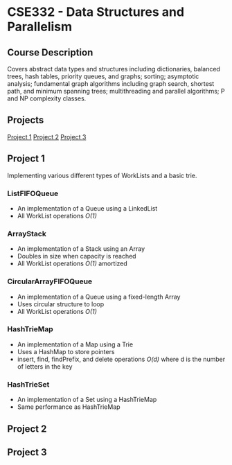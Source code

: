 # CSE332 - Data Structures and Parallelism
## Course Description
Covers abstract data types and structures including dictionaries, balanced trees, hash tables, priority queues, and graphs; sorting; asymptotic analysis; fundamental graph algorithms including graph search, shortest path, and minimum spanning trees; multithreading and parallel algorithms; P and NP complexity classes.

## Projects
[Project 1](https://github.com/DavisHYang/CSE332/edit/main/README.md#project-1)
[Project 2](https://github.com/DavisHYang/CSE332/edit/main/README.md#project-2)
[Project 3](https://github.com/DavisHYang/CSE332/edit/main/README.md#project-3)

## Project 1

Implementing various different types of WorkLists and a basic trie.

### ListFIFOQueue
- An implementation of a Queue using a LinkedList
- All WorkList operations *O(1)*
### ArrayStack
- An implementation of a Stack using an Array
- Doubles in size when capacity is reached
- All WorkList operations *O(1)* amortized
### CircularArrayFIFOQueue
- An implementation of a Queue using a fixed-length Array
- Uses circular structure to loop
- All WorkList operations *O(1)*
### HashTrieMap
- An implementation of a Map using a Trie
- Uses a HashMap to store pointers
- insert, find, findPrefix, and delete operations *O(d)* where d is the number of letters in the key
### HashTrieSet
- An implementation of a Set using a HashTrieMap
- Same performance as HashTrieMap

## Project 2


## Project 3
